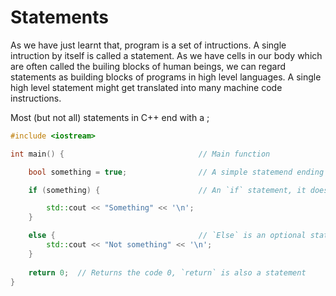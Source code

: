 # Statements

As we have just learnt that, program is a set of intructions. A single intruction by itself is called a statement. 
As we have cells in our body which are often called the builing blocks of human beings, we can regard statements 
as building blocks of programs in high level languages. A single high level statement might get translated into many
machine code instructions.

Most (but not all) statements in C++ end with a ;

```cpp
#include <iostream>

int main() {                              // Main function

    bool something = true;                // A simple statemend ending with ;

    if (something) {                      // An `if` statement, it doesn't end with a ; and it executes statments if argument is true

        std::cout << "Something" << '\n';
    } 

    else {                                // `Else` is an optional statement on top of `if`, also doesn't end with a ;
        std::cout << "Not something" << '\n';
    }
    
    return 0;  // Returns the code 0, `return` is also a statement
}
```
